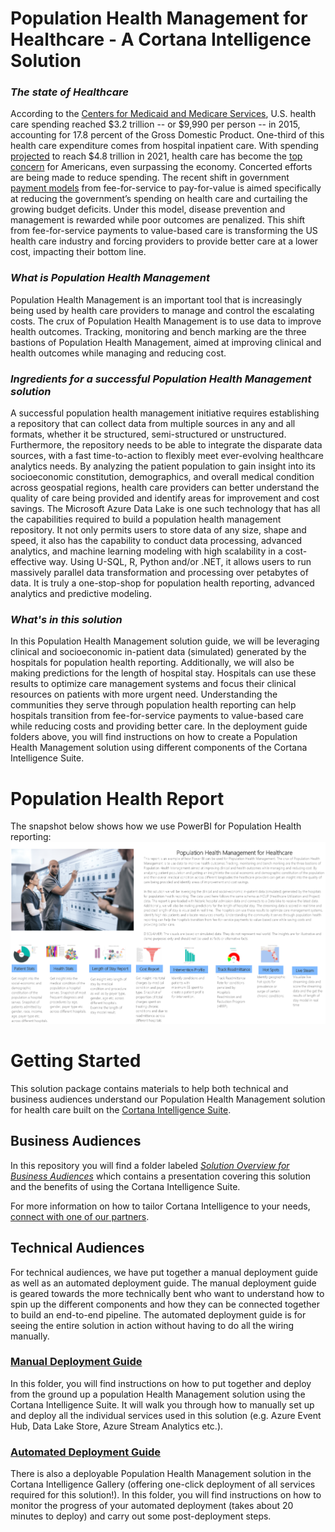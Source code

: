 # Population Health Management for Healthcare - A Cortana Intelligence Solution

### ***The state of Healthcare***
According to the [Centers for Medicaid and Medicare Services](https://www.cms.gov/research-statistics-data-and-systems/statistics-trends-and-reports/nationalhealthexpenddata/nationalhealthaccountshistorical.html), U.S. health care spending reached $3.2 trillion -- or $9,990 per person -- in 2015, accounting for 17.8 percent of the Gross Domestic Product. One-third of this health care expenditure comes from hospital inpatient care. With spending [projected](https://www.cms.gov/research-statistics-data-and-systems/statistics-trends-and-reports/medicare-provider-charge-data/downloads/publiccomments.pdf) to reach $4.8 trillion in 2021, health care has become the [top concern](http://big.assets.huffingtonpost.com/tabsHPTrumpIssues20170320.pdf) for Americans, even surpassing the economy. Concerted efforts are being made to reduce spending. The recent shift in government [payment models](https://www.healthcatalyst.com/hospital-transitioning-fee-for-service-value-based-reimbursements) from fee-for-service to pay-for-value is aimed specifically at reducing the government’s spending on health care and curtailing the growing budget deficits. Under this model, disease prevention and management is rewarded while poor outcomes are penalized. This shift from fee-for-service payments to value-based care is transforming the US health care industry and forcing providers to provide better care at a lower cost, impacting their bottom line. 

### ***What is Population Health Management*** 

Population Health Management is an important tool that is increasingly being used by health care providers to manage and control the escalating costs. The crux of Population Health Management is to use data to improve health outcomes. Tracking, monitoring and bench marking are the three bastions of Population Health Management, aimed at improving clinical and health outcomes while managing and reducing cost. 

### ***Ingredients for a successful Population Health Management solution***
 
A successful population health management initiative requires establishing a repository that can collect data from multiple sources in any and all formats, whether it be structured, semi-structured or unstructured. Furthermore, the repository needs to be able to integrate the disparate data sources, with a fast time-to-action to flexibly meet ever-evolving healthcare analytics needs. By analyzing the patient population to gain insight into its socioeconomic constitution, demographics, and overall medical condition across geospatial regions, health care providers can better understand the quality of care being provided and identify areas for improvement and cost savings. The Microsoft Azure Data Lake is one such technology that has all the capabilities required to build a population health management repository. It not only permits users to store data of any size, shape and speed, it also has the capability to conduct data processing, advanced analytics, and machine learning modeling with high scalability in a cost-effective way. Using U-SQL, R, Python and/or .NET, it allows users to run massively parallel data transformation and processing over petabytes of data. It is truly a one-stop-shop for population health reporting, advanced analytics and predictive modeling. 

### ***What's in this solution***

In this Population Health Management solution guide, we will be leveraging clinical and socioeconomic in-patient data (simulated) generated by the hospitals for population health reporting. Additionally, we will also be making predictions for the length of hospital stay. Hospitals can use these results to optimize care management systems and focus their clinical resources on patients with more urgent need. Understanding the communities they serve through population health reporting can help hospitals transition from fee-for-service payments to value-based care while reducing costs and providing better care. In the deployment guide folders above, you will find instructions on how to create a Population Health Management solution using different components of the Cortana Intelligence Suite.

# Population Health Report

<p>The snapshot below shows how we use PowerBI for Population Health reporting:
<a href="https://github.com/Azure/cortana-intelligence-churn-prediction-solution/blob/master/Technical%20Deployment%20Guide/media/customer-churn-dashboard-2.png" target="_blank"><img src="https://github.com/Azure/cortana-intelligence-population-health-management/blob/master/ManualDeploymentGuide/media/PHMmainpage.PNG?raw=true" alt="Insights" style="max-width:100%;"></a></p>

# Getting Started #

This solution package contains materials to help both technical and business audiences understand our Population Health Management solution for health care built on the [Cortana Intelligence Suite](https://www.microsoft.com/en-us/server-cloud/cortana-intelligence-suite/Overview.aspx).

## Business Audiences

In this repository you will find a folder labeled [*Solution Overview for Business Audiences*](https://github.com/Azure/cortana-intelligence-population-health-management/tree/master/SolutionOverviewforBusinessAudiences) which contains a presentation covering this solution and the benefits of using the Cortana Intelligence Suite.

For more information on how to tailor Cortana Intelligence to your needs, [connect with one of our partners](http://aka.ms/CISFindPartner).

## Technical Audiences

For technical audiences, we have put together a manual deployment guide as well as an automated deployment guide. The manual deployment guide is geared towards the more technically bent who want to understand how to spin up the different components and how they can be connected together to build an end-to-end pipeline. The automated deployment guide is for seeing the entire solution in action without having to do all the wiring manually.

### [Manual Deployment Guide](https://github.com/Azure/cortana-intelligence-population-health-management/tree/master/ManualDeploymentGuide)
In this folder, you will find instructions on how to put together and deploy from the ground up a population Health Management solution using the Cortana Intelligence Suite.  It will walk you through how to manually set up and deploy all the individual services used in this solution (e.g. Azure Event Hub, Data Lake Store, Azure Stream Analytics etc.). 

### [Automated Deployment Guide](https://github.com/Azure/cortana-intelligence-population-health-management/tree/master/AutomatedDeploymentGuide)
There is also a deployable Population Health Management solution in the Cortana Intelligence Gallery (offering one-click deployment of all services required for this solution!). In this folder, you will find instructions on how to monitor the progress of your automated deployment (takes about 20 minutes to deploy) and carry out some post-deployment steps.
 
